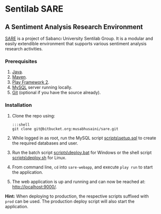 # Sentilab SARE #
## A Sentiment Analysis Research Environment ##

[SARE](http://sare2.sabanciuniv.edu) is a project of Sabancı University Sentilab Group. It is a modular and easily extendible environment that supports various sentiment analysis research activities.

### Prerequisites ###
1. [Java](http://www.oracle.com/technetwork/java/javase/downloads/index.html).
2. [Maven](http://maven.apache.org/download.cgi).
3. [Play Framework 2](http://www.playframework.com/download).
4. [MySQL](http://www.mysql.com/downloads/) server running locally.
5. [Git](http://git-scm.com/downloads) (optional if you have the source already).

### Installation ###
1.	Clone the repo using:
		
		:::shell
		git clone git@bitbucket.org:musabhusaini/sare.git

2.	While logged in as root, run the MySQL script [scripts\setup.sql][setup.sql] to create the required databases and user.
3.	Run the batch script [scripts\deploy.bat][deploy.bat] for Windows or the shell script [scripts\deploy.sh][deploy.sh] for Linux.
4.	From command line, `cd` into `sare-webapp`, and execute `play run` to start the application.
5.	The web application is up and running and can now be reached at: <http://localhost:9000/>.

**Hint:** When deploying to production, the respective scripts suffixed with `prod` can be used. The production deploy script will also start the application.

[setup.sql]: https://bitbucket.org/musabhusaini/sare/raw/master/scripts/setup.sql	"SQL setup script"
[deploy.bat]: https://bitbucket.org/musabhusaini/sare/raw/master/scripts/deploy.bat	"Windows deploy script"
[deploy.sh]: https://bitbucket.org/musabhusaini/sare/raw/master/scripts/deploy.sh	"Linux deploy script"